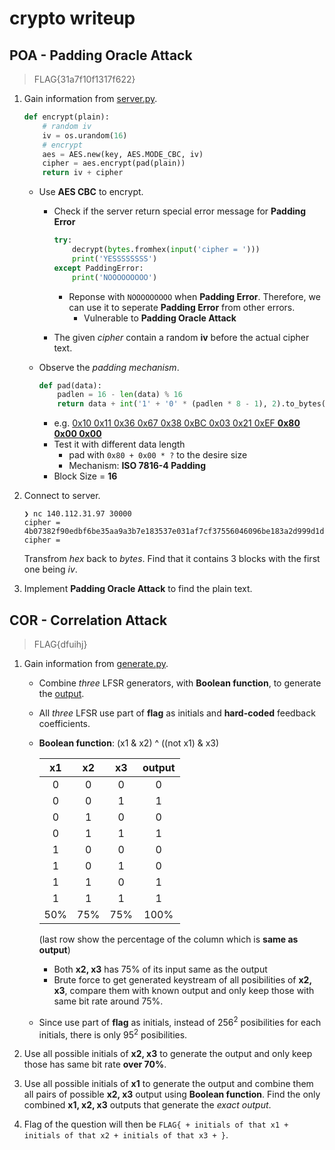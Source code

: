 # crypto writeup

## POA - Padding Oracle Attack
> FLAG{31a7f10f1317f622}

1. Gain information from [server.py](./POA/server.py).
    ```python
    def encrypt(plain):
        # random iv
        iv = os.urandom(16)
        # encrypt
        aes = AES.new(key, AES.MODE_CBC, iv) 
        cipher = aes.encrypt(pad(plain))
        return iv + cipher
    ```
    - Use **AES CBC** to encrypt.
      - Check if the server return special error message for **Padding Error**

        ```python
        try:
            decrypt(bytes.fromhex(input('cipher = ')))
            print('YESSSSSSSS')
        except PaddingError:
            print('NOOOOOOOOO')
        ```

        - Reponse with `NOOOOOOOOO` when **Padding Error**. Therefore, we can use it to seperate **Padding Error** from other errors.
          - Vulnerable to **Padding Oracle Attack**

      - The given *cipher* contain a random **iv** before the actual cipher text.

    - Observe the *padding mechanism*.

      ```python
      def pad(data):
          padlen = 16 - len(data) % 16
          return data + int('1' + '0' * (padlen * 8 - 1), 2).to_bytes(padlen, 'big')
      ```

      - e.g. <u>0x10 0x11 0x36 0x67 0x38 0xBC 0x03 0x21 0xEF **0x80 0x00 0x00**</u>
      - Test it with different data length
        - pad with `0x80 + 0x00 * ?` to the desire size
        - Mechanism: **ISO 7816-4 Padding**
      - Block Size = **16**

2. Connect to server.

    ```shell
    ❯ nc 140.112.31.97 30000
    cipher = 4b07382f90edbf6be35aa9a3b7e183537e031af7cf37556046096be183a2d999d1da866aad7843c1e0378e3d68e8e60a
    cipher = 
    ```

    Transfrom *hex* back to *bytes*. Find that it contains 3 blocks with the first one being *iv*.

3. Implement **Padding Oracle Attack** to find the plain text.

## COR - Correlation Attack
> FLAG{dfuihj}

1. Gain information from [generate.py](./COR/generate.py).

   - Combine *three* LFSR generators, with **Boolean function**, to generate the [output](./COR/output.py).

   - All *three* LFSR use part of **flag** as initials and **hard-coded** feedback coefficients.

   - **Boolean function**: (x1 & x2) ^ ((not x1) & x3)

     |  x1  |  x2  |  x3  | output |
     | :--: | :--: | :--: | :----: |
     |  0   |  0   |  0   |   0    |
     |  0   |  0   |  1   |   1    |
     |  0   |  1   |  0   |   0    |
     |  0   |  1   |  1   |   1    |
     |  1   |  0   |  0   |   0    |
     |  1   |  0   |  1   |   0    |
     |  1   |  1   |  0   |   1    |
     |  1   |  1   |  1   |   1    |
     | 50%  | 75%  | 75%  |  100%  |

     (last row show the percentage of the column which is **same as output**)

     - Both **x2, x3** has 75% of its input same as the output
     - Brute force to get generated keystream of all posibilities of **x2, x3**, compare them with known output and only keep those with same bit rate around 75%.

   - Since use part of **flag** as initials, instead of 256<sup>2</sup> posibilities for each initials, there is only 95<sup>2</sup> posibilities.

2. Use all possible initials of **x2, x3** to generate the output and only keep those has same bit rate **over 70%**.

3. Use all possible initials of **x1** to generate the output and combine them all pairs of possible **x2, x3** output using **Boolean function**. Find the only combined **x1, x2, x3** outputs that generate the *exact output*.

4. Flag of the question will then be `FLAG{ + initials of that x1 + initials of that x2 + initials of that x3 + }`.